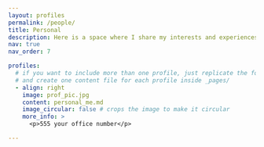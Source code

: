 ```yaml
---
layout: profiles
permalink: /people/
title: Personal
description: Here is a space where I share my interests and experiences!
nav: true
nav_order: 7

profiles:
  # if you want to include more than one profile, just replicate the following block
  # and create one content file for each profile inside _pages/
  - align: right
    image: prof_pic.jpg
    content: personal_me.md
    image_circular: false # crops the image to make it circular
    more_info: >
      <p>555 your office number</p>

---
```

